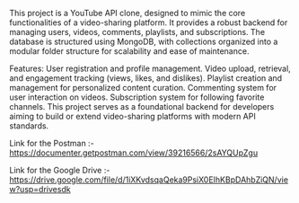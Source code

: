 This project is a YouTube API clone, designed to mimic the core functionalities of a video-sharing platform. It provides a robust backend for managing users, videos, comments, playlists, and subscriptions. The database is structured using MongoDB, with collections organized into a modular folder structure for scalability and ease of maintenance.

Features:
User registration and profile management.
Video upload, retrieval, and engagement tracking (views, likes, and dislikes).
Playlist creation and management for personalized content curation.
Commenting system for user interaction on videos.
Subscription system for following favorite channels.
This project serves as a foundational backend for developers aiming to build or extend video-sharing platforms with modern API standards.

Link for the Postman :- https://documenter.getpostman.com/view/39216566/2sAYQUpZgu

Link for the Google Drive :- https://drive.google.com/file/d/1iXKvdsqaQeka9PsiX0EIhKBpDAhbZiQN/view?usp=drivesdk